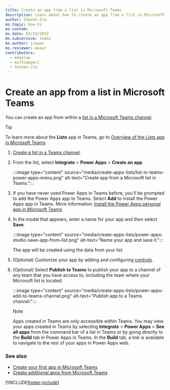 ```yaml
---
title: Create an app from a list in Microsoft Teams
description: Learn about how to create an app from a list in Microsoft Teams
author: Steven-Jia
ms.topic: how-to
ms.custom: 
ms.date: 03/23/2022
ms.subservice: teams
ms.author: jiawen
ms.reviewer: mkaur
contributors:
  - mduelae
  - msftsamperl
  - Steven-Jia
---
```


# Create an app from a list in Microsoft Teams

You can create an app from within a [list in a Microsoft Teams channel](https://support.microsoft.com/office/create-a-list-in-a-teams-channel-7d2538c0-0177-4dcc-8e4c-44d218fc5a85).

> [!TIP]
> To learn more about the **Lists** app in Teams, go to [Overview of the Lists app in Microsoft Teams](/microsoftteams/manage-lists-app#overview-of-lists).

1. [Create a list in a Teams channel](https://support.microsoft.com/office/create-a-list-in-a-teams-channel-7d2538c0-0177-4dcc-8e4c-44d218fc5a85).

1. From the list, select **Integrate** > **Power Apps** > **Create an app**.

    :::image type="content" source="media/create-apps-lists/list-in-teams-power-apps-menu.png" alt-text="Create app from a Microsoft list in Teams.":::

1. If you have never used Power Apps in Teams before, you'll be prompted to add the Power Apps app to Teams. Select **Add** to install the Power Apps app in Teams. More information: [Install the Power Apps personal app in Microsoft Teams](install-personal-app.md)

1. In the modal that appears, enter a name for your app and then select **Save**.

    :::image type="content" source="media/create-apps-lists/power-apps-studio-save-app-from-list.png" alt-text="Name your app and save it.":::

    The app will be created using the data from your list.

1. (Optional) Customize your app by adding and configuring [controls](../maker/canvas-apps/add-configure-controls.md).

1. (Optional) Select **Publish to Teams** to publish your app to a channel of any team that you have access to, including the team where your Microsoft list is located.

    :::image type="content" source="media/create-apps-lists/power-apps-add-to-teams-channel.png" alt-text="Publish app to a Teams channel.":::

    > [!NOTE]
    > Apps created in Teams are only accessible within Teams. You may view your apps created in Teams by selecting **Integrate** > **Power Apps** > **See all apps** from the command bar of a list in Teams or by going directly to the **Build** tab in Power Apps in Teams. In the **Build** tab, a link is available to navigate to the rest of your apps in Power Apps web.

### See also

- [Create your first app in Microsoft Teams](create-first-app.md)
- [Create additional apps from Microsoft Teams](create-additional-apps.md)

[!INCLUDE[footer-include](../includes/footer-banner.md)]
